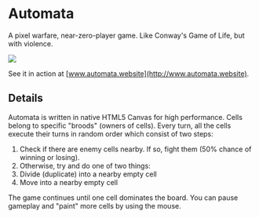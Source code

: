 # Automata

A pixel warfare, near-zero-player game. Like Conway's Game of Life, but with violence.

![](http://i.imgur.com/6PFSSdx.gif)

See it in action at [www.automata.website](http://www.automata.website).

## Details

Automata is written in native HTML5 Canvas for high performance. Cells belong to specific "broods" (owners of cells). Every turn, all the cells execute their turns in random order which consist of two steps:

1. Check if there are enemy cells nearby. If so, fight them (50% chance of winning or losing).
2. Otherwise, try and do one of two things:
  1. Divide (duplicate) into a nearby empty cell
  2. Move into a nearby empty cell

The game continues until one cell dominates the board. You can pause gameplay and "paint" more cells by using the mouse.
